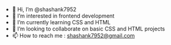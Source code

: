 - 👋 Hi, I’m @shashank7952
- 👀 I’m interested in frontend development
- 🌱 I’m currently learning CSS and HTML
- 💞️ I’m looking to collaborate on basic CSS and HTML projects
- 📫 How to reach me : shashank7952@gmail.com

<!---
shashank7952/shashank7952 is a ✨ special ✨ repository because its `README.md` (this file) appears on your GitHub profile.
You can click the Preview link to take a look at your changes.
--->
